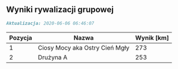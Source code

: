 ## Wyniki rywalizacji grupowej

```markdown
Aktualizacja: 2020-06-06 06:46:07
```

Pozycja | Nazwa | Wynik [km] |
------------ | -------------  | -------------
 1 |Ciosy Mocy aka Ostry Cień Mgły | 273 
 2 |Drużyna A | 253
